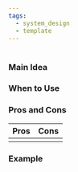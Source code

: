 ```yaml
---
tags:
  - system_design
  - template
---
```

# 

### Main Idea

### When to Use

### Pros and Cons
| Pros | Cons |
| --- | --- |
|  |  |

### Example
